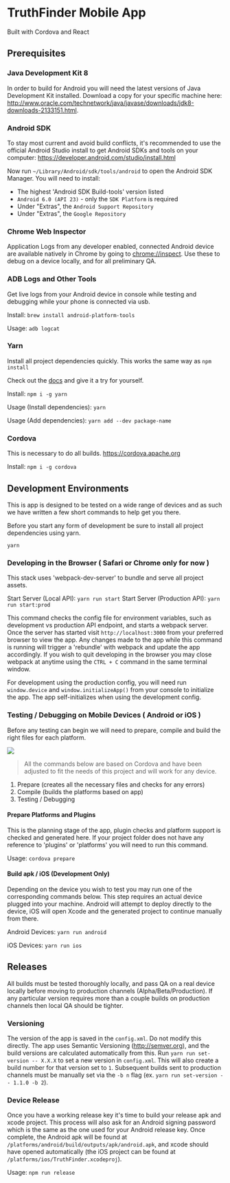 # TruthFinder Mobile App

Built with Cordova and React

## Prerequisites

### Java Development Kit 8
In order to build for Android you will need the latest versions of Java Development Kit installed. Download a copy for your specific machine here: http://www.oracle.com/technetwork/java/javase/downloads/jdk8-downloads-2133151.html.

### Android SDK
To stay most current and avoid build conflicts, it's recommended to use the official Android Studio install to get Android SDKs and tools on your computer: https://developer.android.com/studio/install.html

Now run `~/Library/Android/sdk/tools/android` to open the Android SDK Manager. You will need to install:
- The highest 'Android SDK Build-tools' version listed
- `Android 6.0 (API 23)` - only the `SDK Platform` is required
- Under "Extras", the `Android Support Repository`
- Under "Extras", the `Google Repository`

### Chrome Web Inspector
Application Logs from any developer enabled, connected Android device are available natively in Chrome by going to [chrome://inspect](chrome://inspect). Use these to debug on a device locally, and for all preliminary QA.

### ADB Logs and Other Tools
Get live logs from your Android device in console while testing and debugging while your phone is connected via usb.

Install: `brew install android-platform-tools`

Usage: `adb logcat`

### Yarn
Install all project dependencies quickly. This works the same way as `npm install`

Check out the [docs](https://yarnpkg.com/) and give it a try for yourself.

Install: `npm i -g yarn`

Usage (Install dependencies): `yarn`

Usage (Add dependencies): `yarn add --dev package-name`

### Cordova
This is necessary to do all builds. https://cordova.apache.org

Install: `npm i -g cordova`

## Development Environments
This is app is designed to be tested on a wide range of devices and as such we have written a few short commands to help get you there.

Before you start any form of development be sure to install all project dependencies using yarn.

`yarn`

### Developing in the Browser ( Safari or Chrome only for now )
This stack uses 'webpack-dev-server' to bundle and serve all project assets.

Start Server (Local API): `yarn run start`
Start Server (Production API): `yarn run start:prod`

This command checks the config file for environment variables, such as development vs production API endpoint, and starts a webpack server. Once the server has started visit `http://localhost:3000` from your preferred browser to view the app. Any changes made to the app while this command is running will trigger a 'rebundle' with webpack and update the app accordingly. If you wish to quit developing in the browser you may close webpack at anytime using the `CTRL + C` command in the same terminal window.

For development using the production config, you will need run `window.device` and `window.initializeApp()` from your console to initialize the app. The app self-initializes when using the development config.

### Testing / Debugging on Mobile Devices ( Android or iOS )
Before any testing can begin we will need to prepare, compile and build the right files for each platform.

![](https://dl.dropboxusercontent.com/u/12648103/process.png)

> All the commands below are based on Cordova and have been adjusted to fit the needs of this project and will work for any device.

1. Prepare (creates all the necessary files and checks for any errors)
2. Compile (builds the platforms based on app)
3. Testing / Debugging

#### Prepare Platforms and Plugins
This is the planning stage of the app, plugin checks and platform support is checked and generated here. If your project folder does not have any reference to 'plugins' or 'platforms' you will need to run this command.

Usage: `cordova prepare`

#### Build apk / iOS (Development Only)
Depending on the device you wish to test you may run one of the corresponding commands below. This step requires an actual device plugged into your machine. Android will attempt to deploy directly to the device, iOS will open Xcode and the generated project to continue manually from there.

Android Devices: `yarn run android`

iOS Devices: `yarn run ios`


## Releases
All builds must be tested thoroughly locally, and pass QA on a real device locally before moving to production channels (Alpha/Beta/Production). If any particular version requires more than a couple builds on production channels then local QA should be tighter.

### Versioning
The version of the app is saved in the `config.xml`. Do not modify this directly. The app uses Semantic Versioning (http://semver.org), and the build versions are calculated automatically from this. Run `yarn run set-version -- X.X.X` to set a new version in `config.xml`. This will also create a build number for that version set to `1`. Subsequent builds sent to production channels must be manually set via the `-b n` flag (ex. `yarn run set-version -- 1.1.0 -b 2`).


### Device Release
Once you have a working release key it's time to build your release apk and xcode project. This process will also ask for an Android signing password which is the same as the one used for your Android release key. Once complete, the Android apk will be found at `/platforms/android/build/outputs/apk/android.apk`, and xcode should have opened automatically (the iOS project can be found at `/platforms/ios/TruthFinder.xcodeproj`).

Usage: `npm run release`
